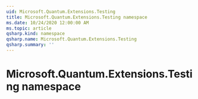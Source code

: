 ```yaml
---
uid: Microsoft.Quantum.Extensions.Testing
title: Microsoft.Quantum.Extensions.Testing namespace
ms.date: 10/24/2020 12:00:00 AM
ms.topic: article
qsharp.kind: namespace
qsharp.name: Microsoft.Quantum.Extensions.Testing
qsharp.summary: ''
---
```


# Microsoft.Quantum.Extensions.Testing namespace



